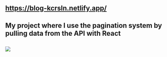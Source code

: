 ## https://blog-kcrsln.netlify.app/ <br>

## My project where I use the pagination system by pulling data from the API with React <br>

## <img src="./public/blog-gif.gif">

